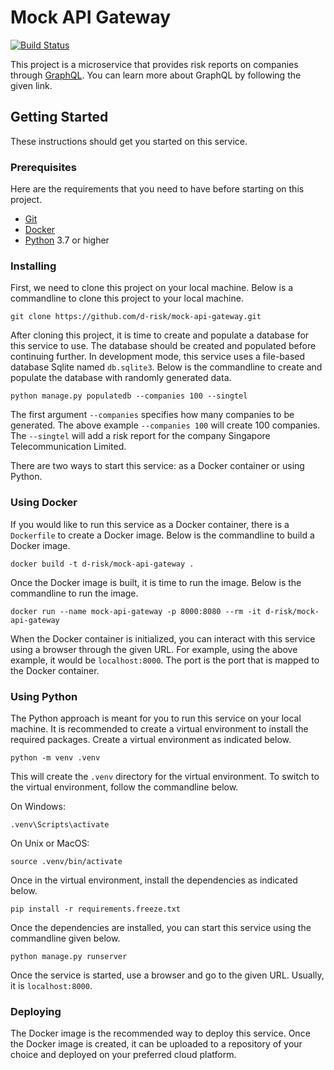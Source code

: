 # Mock API Gateway

[![Build Status](https://dev.azure.com/d-risk/api-gateway/_apis/build/status/d-risk.mock-api-gateway?branchName=master)](https://dev.azure.com/d-risk/api-gateway/_build/latest?definitionId=16&branchName=master)

This project is a microservice that provides risk reports on companies through [GraphQL].
You can learn more about GraphQL by following the given link.

## Getting Started

These instructions should get you started on this service.

### Prerequisites

Here are the requirements that you need to have before starting on this project.

* [Git]
* [Docker]
* [Python] 3.7 or higher

### Installing

First, we need to clone this project on your local machine.
Below is a commandline to clone this project to your local machine.

```commandline
git clone https://github.com/d-risk/mock-api-gateway.git
```

After cloning this project, it is time to create and populate a database for this service to use.
The database should be created and populated before continuing further.
In development mode, this service uses a file-based database Sqlite named `db.sqlite3`.
Below is the commandline to create and populate the database with randomly generated data.

```commandline
python manage.py populatedb --companies 100 --singtel
```

The first argument `--companies` specifies how many companies to be generated.
The above example `--companies 100` will create 100 companies.
The `--singtel` will add a risk report for the company Singapore Telecommunication Limited.

There are two ways to start this service: as a Docker container or using Python.

### Using Docker

If you would like to run this service as a Docker container, there is a `Dockerfile` to create a Docker image.
Below is the commandline to build a Docker image.

```commandline
docker build -t d-risk/mock-api-gateway .
```

Once the Docker image is built, it is time to run the image.
Below is the commandline to run the image.

```commandline
docker run --name mock-api-gateway -p 8000:8080 --rm -it d-risk/mock-api-gateway
```

When the Docker container is initialized, you can interact with this service using a browser through the given URL.
For example, using the above example, it would be `localhost:8000`.
The port is the port that is mapped to the Docker container.

### Using Python

The Python approach is meant for you to run this service on your local machine.
It is recommended to create a virtual environment to install the required packages.
Create a virtual environment as indicated below.

```commandline
python -m venv .venv
```

This will create the `.venv` directory for the virtual environment.
To switch to the virtual environment, follow the commandline below.

On Windows:
```commandline
.venv\Scripts\activate
```
On Unix or MacOS:
```commandline
source .venv/bin/activate
```

Once in the virtual environment, install the dependencies as indicated below.

```commandline
pip install -r requirements.freeze.txt
```

Once the dependencies are installed, you can start this service using the commandline given below.

```commandline
python manage.py runserver
```

Once the service is started, use a browser and go to the given URL.
Usually, it is `localhost:8000`.

### Deploying

The Docker image is the recommended way to deploy this service.
Once the Docker image is created, it can be uploaded to a repository of your choice and deployed on your preferred cloud platform.


[GraphQL]: https://graphql.org/
[Git]: https://git-scm.com/
[Docker]: https://www.docker.com/
[Python]: https://www.python.org/
